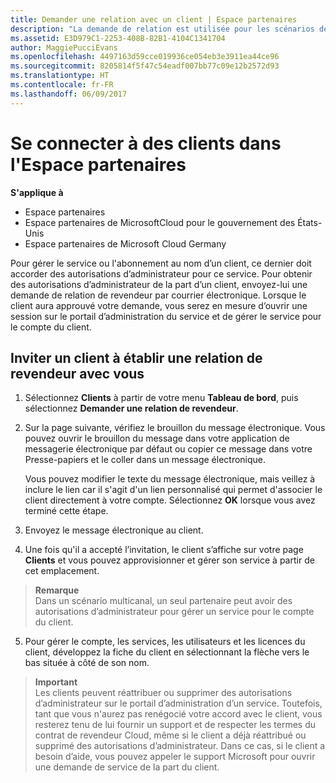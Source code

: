 ```yaml
---
title: Demander une relation avec un client | Espace partenaires
description: "La demande de relation est utilisée pour les scénarios de type Multipartenaire et Multicanal. Elle est également utile si un client supprime vos privilèges d’administration délégués et si vous devez les restaurer pour fournir des services d’approvisionnement ou de support."
ms.assetid: E3D979C1-2253-408B-82B1-4104C1341704
author: MaggiePucciEvans
ms.openlocfilehash: 4497163d59cce019936ce054eb3e3911ea44ce96
ms.sourcegitcommit: 8205814f5f47c54eadf007bb77c09e12b2572d93
ms.translationtype: HT
ms.contentlocale: fr-FR
ms.lasthandoff: 06/09/2017
---
```

# <a name="connect-with-customers-in-partner-center"></a>Se connecter à des clients dans l'Espace partenaires

**S'applique à**

-  Espace partenaires
-  Espace partenaires de MicrosoftCloud pour le gouvernement des États-Unis
-  Espace partenaires de Microsoft Cloud Germany

Pour gérer le service ou l'abonnement au nom d’un client, ce dernier doit accorder des autorisations d’administrateur pour ce service. Pour obtenir des autorisations d’administrateur de la part d’un client, envoyez-lui une demande de relation de revendeur par courrier électronique. Lorsque le client aura approuvé votre demande, vous serez en mesure d’ouvrir une session sur le portail d’administration du service et de gérer le service pour le compte du client. 

## <a name="invite-a-customer-to-establish-a-reseller-relationship-with-you"></a>Inviter un client à établir une relation de revendeur avec vous

1.  Sélectionnez **Clients** à partir de votre menu **Tableau de bord**, puis sélectionnez **Demander une relation de revendeur**.

2.  Sur la page suivante, vérifiez le brouillon du message électronique. Vous pouvez ouvrir le brouillon du message dans votre application de messagerie électronique par défaut ou copier ce message dans votre Presse-papiers et le coller dans un message électronique. 

    Vous pouvez modifier le texte du message électronique, mais veillez à inclure le lien car il s'agit d'un lien personnalisé qui permet d'associer le client directement à votre compte. Sélectionnez **OK** lorsque vous avez terminé cette étape.

3.  Envoyez le message électronique au client.

4.  Une fois qu'il a accepté l’invitation, le client s’affiche sur votre page **Clients** et vous pouvez approvisionner et gérer son service à partir de cet emplacement.

 >**Remarque**<br>
    Dans un scénario multicanal, un seul partenaire peut avoir des autorisations d’administrateur pour gérer un service pour le compte du client. 

5.  Pour gérer le compte, les services, les utilisateurs et les licences du client, développez la fiche du client en sélectionnant la flèche vers le bas située à côté de son nom.


>**Important**<br>
Les clients peuvent réattribuer ou supprimer des autorisations d’administrateur sur le portail d’administration d’un service. Toutefois, tant que vous n'aurez pas renégocié votre accord avec le client, vous resterez tenu de lui fournir un support et de respecter les termes du contrat de revendeur Cloud, même si le client a déjà réattribué ou supprimé des autorisations d’administrateur. Dans ce cas, si le client a besoin d’aide, vous pouvez appeler le support Microsoft pour ouvrir une demande de service de la part du client.





 

 



